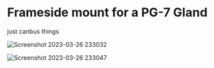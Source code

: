 # Frameside mount for a PG-7 Gland 
just canbus things

![Screenshot 2023-03-26 233032](https://user-images.githubusercontent.com/5184392/227860022-28125ce5-54cb-4a55-b2f9-88fa5c8824ce.png)

![Screenshot 2023-03-26 233047](https://user-images.githubusercontent.com/5184392/227860061-8fa78677-ba94-419a-b50f-801e97c59c38.png)
